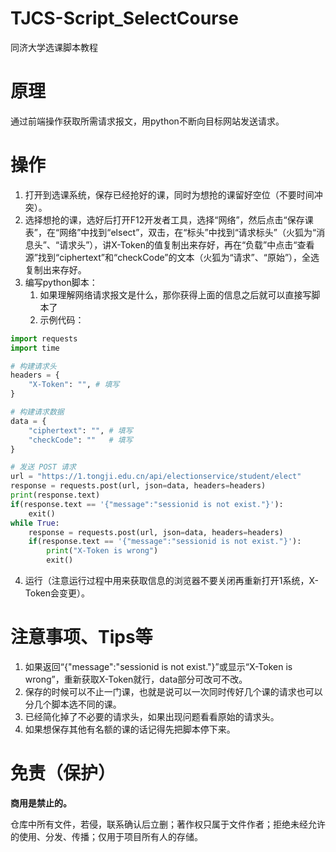 # TJCS-Script_SelectCourse
同济大学选课脚本教程
# 原理
通过前端操作获取所需请求报文，用python不断向目标网站发送请求。
# 操作

1. 打开到选课系统，保存已经抢好的课，同时为想抢的课留好空位（不要时间冲突）。
2. 选择想抢的课，选好后打开F12开发者工具，选择“网络”，然后点击“保存课表”，在“网络”中找到“elsect”，双击，在“标头”中找到“请求标头”（火狐为“消息头”、“请求头”），讲X-Token的值复制出来存好，再在“负载”中点击“查看源”找到“ciphertext”和“checkCode”的文本（火狐为“请求”、“原始”），全选复制出来存好。
3. 编写python脚本：
   1. 如果理解网络请求报文是什么，那你获得上面的信息之后就可以直接写脚本了
   2. 示例代码：
```python
import requests
import time

# 构建请求头
headers = {
    "X-Token": "", # 填写
}

# 构建请求数据
data = {
    "ciphertext": "", # 填写
    "checkCode": ""   # 填写
}

# 发送 POST 请求
url = "https://1.tongji.edu.cn/api/electionservice/student/elect"
response = requests.post(url, json=data, headers=headers)
print(response.text)
if(response.text == '{"message":"sessionid is not exist."}'):
    exit()
while True:
    response = requests.post(url, json=data, headers=headers)
    if(response.text == '{"message":"sessionid is not exist."}'):
        print("X-Token is wrong")
        exit()
```

4. 运行（注意运行过程中用来获取信息的浏览器不要关闭再重新打开1系统，X-Token会变更）。
# 注意事项、Tips等

1. 如果返回“{"message":"sessionid is not exist."}”或显示“X-Token is wrong”，重新获取X-Token就行，data部分可改可不改。
2. 保存的时候可以不止一门课，也就是说可以一次同时传好几个课的请求也可以分几个脚本选不同的课。
3. 已经简化掉了不必要的请求头，如果出现问题看看原始的请求头。
4. 如果想保存其他有名额的课的话记得先把脚本停下来。
# 免责（保护）

**商用是禁止的。**

仓库中所有文件，若侵，联系确认后立删；著作权只属于文件作者；拒绝未经允许的使用、分发、传播；仅用于项目所有人的存储。
